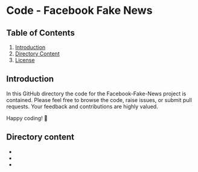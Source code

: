 # Code - Facebook Fake News

## Table of Contents

1. [Introduction](#introduction)
2. [Directory Content](#project-structure)
5. [License](#license)

## Introduction
In this GitHub directory the code for the Facebook-Fake-News project is contained. Please feel free to browse the code, raise issues, or submit pull requests. Your feedback and contributions are highly valued.

Happy coding! 🚀

## Directory content
-
-
-
